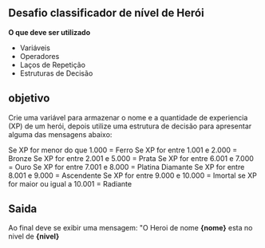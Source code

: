 ## Desafio classificador de nível de Herói

**O que deve ser utilizado**

- Variáveis
- Operadores
- Laços de Repetição
- Estruturas de Decisão

## objetivo 

Crie uma variável para armazenar o nome e a quantidade de experiencia (XP) de um herói, depois utilize uma estrutura de decisão para apresentar alguma  das mensagens abaixo:

Se XP for menor do que 1.000 = Ferro
Se XP for entre 1.001 e 2.000 = Bronze
Se XP for entre 2.001 e 5.000 = Prata 
Se XP for entre 6.001 e 7.000 = Ouro 
Se XP for entre 7.001 e 8.000 = Platina Diamante
Se XP for entre 8.001 e 9.000 = Ascendente
Se XP for entre 9.000 e 10.000 = Imortal
se XP for maior ou igual a 10.001 = Radiante

## Saida

Ao final deve se exibir uma mensagem:
"O Heroi de nome **{nome}** esta no nivel de **{nivel}**